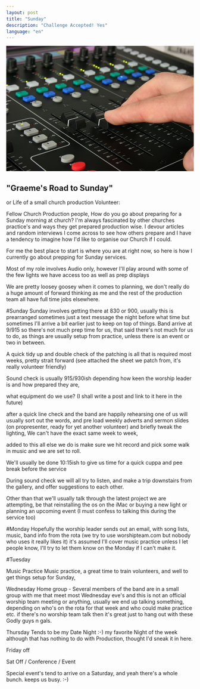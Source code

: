 ```yaml
---
layout: post
title: "Sunday"
description: "Challenge Accepted! Yes"
language: "en"
---
```


![Cover](/assets/img/posts/production.jpg)

## "Graeme's Road to Sunday"
or Life of a small church production Volunteer: 

Fellow Church Production people, How do you go about preparing for a Sunday morning at church? I'm always fascinated by other churches practice's and ways they get prepared production wise.
I devour articles and random interviews I come across to see how others prepare and I have a tendency to imagine how I'd like to organise our Church if I could.

<!-- more -->

For me the best place to start is where you are at right now, so here is how I currently go about prepping for Sunday services.

Most of my role involves Audio only, however I'll play around with some of the few lights we have access too as well as prep displays

We are pretty loosey goosey when it comes to planning, we don't really do a huge amount of forward thinking as me and the rest of the production team all have full time jobs elsewhere.

#Sunday
Sunday involves getting there at 830 or 900, usually this is prearranged sometimes just a text message the night before what time but sometimes I'll arrive a bit earlier just to keep on top of things.
Band arrive at 9/915 so there's not much prep time for us, that said there's not much for us to do, as things are usually setup from practice, unless there is an event or two in between.

A quick tidy up and double check of the patching is all that is required most weeks, pretty strait forward
(see attached the sheet we patch from, it's really volunteer friendly)

Sound check is usually 915/930ish depending how keen the worship leader is and how prepared they are,

what equipment do we use? (I shall write a post and link to it here in the future)

after a quick line check and the band are happily rehearsing one of us will usually sort out the words, and pre load weekly adverts and sermon slides (on propresenter, ready for yet another volunteer) and briefly tweak the lighting, We can't have the exact same week to week,

added to this all else we do is make sure we hit record and pick some walk in music and we are set to roll.

We'll usually be done 10:15ish to give us time for a quick cuppa and pee break before the service

During sound check we will all try to listen, and make a trip downstairs from the gallery, and offer suggestions to each other.

Other than that we'll usually talk through the latest project we are attempting, be that reinstalling the os on the iMac or buying a new light or planning an upcoming event (I must confess to talking this during the service too)

#Monday
Hopefully the worship leader sends out an email, with song lists, music, band info from the rota (we try to use worshipteam.com but nobody who uses it really likes it) it's assumed I'll cover music practice unless I let people know, I'll try to let them know on the Monday if I can't make it.

#Tuesday

Music Practice
Music practice, a great time to train volunteers, and well to get things setup for Sunday,

Wednesday
Home group - Several members of the band are in a small group with me that meet most Wednesday eve's and this is not an official worship team meeting or anything, usually we end up talking something, depending on who's on the rota for that week and who could make practice etc. if there's no worship team talk then it's great just to hang out with these Godly guys n gals.


Thursday
Tends to be my Date Night :-) my favorite Night of the week although that has nothing to do with Production, thought I'd sneak it in here.

Friday
off

Sat
Off / Conference / Event

Special event's tend to arrive on a Saturday, and yeah there's a whole bunch. keeps us busy. :-)

